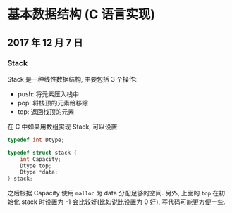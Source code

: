 # 基本数据结构 (C 语言实现)

## 2017 年 12 月 7 日

### Stack

Stack 是一种线性数据结构, 主要包括 3 个操作:

+   push: 将元素压入栈中
+   pop: 将栈顶的元素给移除
+   top: 返回栈顶的元素

在 C 中如果用数组实现 Stack, 可以设置:

```c
typedef int Dtype;

typedef struct stack {
    int Capacity;
    Dtype top;
    Dtype *data;
} stack;
```

之后根据 Capacity 使用 `malloc` 为 data 分配足够的空间. 另外, 上面的 `top` 在初始化 stack 时设置为 -1 会比较好(比如说比设置为 0 好), 写代码可能更方便一些.